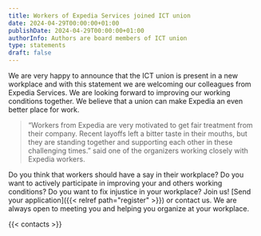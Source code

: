 ```yaml
---
title: Workers of Expedia Services joined ICT union 
date: 2024-04-29T00:00:00+01:00
publishDate: 2024-04-29T00:00:00+01:00
authorInfo: Authors are board members of ICT union
type: statements
draft: false
---
```


We are very happy to announce that the ICT union is present in a new workplace and with this statement we are welcoming our colleagues from Expedia Services. We are looking forward to improving our working conditions together. We believe that a union can make Expedia an even better place for work.

> “Workers from Expedia are very motivated to get fair treatment from their company. Recent layoffs left a bitter taste in their mouths, but they are standing together and supporting each other in these challenging times.” said one of the organizers working closely with Expedia workers.

Do you think that workers should have a say in their workplace? Do you want to actively participate in improving your and others working conditions? Do you want to fix injustice in your workplace? Join us! [Send your application]({{< relref path="register" >}}) or contact us. We are always open to meeting you and helping you organize at your workplace.

{{< contacts >}}
